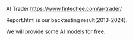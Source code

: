 AI Trader
https://www.fintechee.com/ai-trader/

Report.html is our backtesting result(2013-2024).

We will provide some AI models for free.
